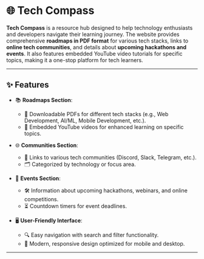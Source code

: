 # 🌐 **Tech Compass**

**Tech Compass** is a resource hub designed to help technology enthusiasts and developers navigate their learning journey. The website provides comprehensive **roadmaps in PDF format** for various tech stacks, links to **online tech communities**, and details about **upcoming hackathons and events**. It also features embedded YouTube video tutorials for specific topics, making it a one-stop platform for tech learners.

---

## ✨ **Features**

- 📚 **Roadmaps Section**:
  - 📄 Downloadable PDFs for different tech stacks (e.g., Web Development, AI/ML, Mobile Development, etc.).
  - 🎥 Embedded YouTube videos for enhanced learning on specific topics.

- 🌐 **Communities Section**:
  - 🔗 Links to various tech communities (Discord, Slack, Telegram, etc.).
  - 🗂️ Categorized by technology or focus area.

- 📅 **Events Section**:
  - 🛠️ Information about upcoming hackathons, webinars, and online competitions.
  - ⏳ Countdown timers for event deadlines.

- 🖥️ **User-Friendly Interface**:
  - 🔍 Easy navigation with search and filter functionality.
  - 📱 Modern, responsive design optimized for mobile and desktop.

---
